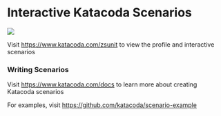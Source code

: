 # Interactive Katacoda Scenarios

[![](http://shields.katacoda.com/katacoda/zsunit/count.svg)](https://www.katacoda.com/zsunit "Get your profile on Katacoda.com")

Visit https://www.katacoda.com/zsunit to view the profile and interactive scenarios

### Writing Scenarios
Visit https://www.katacoda.com/docs to learn more about creating Katacoda scenarios

For examples, visit https://github.com/katacoda/scenario-example
